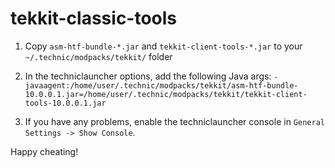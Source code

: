 # tekkit-classic-tools

1.  Copy `asm-htf-bundle-*.jar` and `tekkit-client-tools-*.jar` to your `~/.technic/modpacks/tekkit/` folder

2.  In the techniclauncher options, add the following Java args: `-javaagent:/home/user/.technic/modpacks/tekkit/asm-htf-bundle-10.0.0.1.jar=/home/user/.technic/modpacks/tekkit/tekkit-client-tools-10.0.0.1.jar`

3.  If you have any problems, enable the techniclauncher console in `General Settings -> Show Console`.

Happy cheating!
